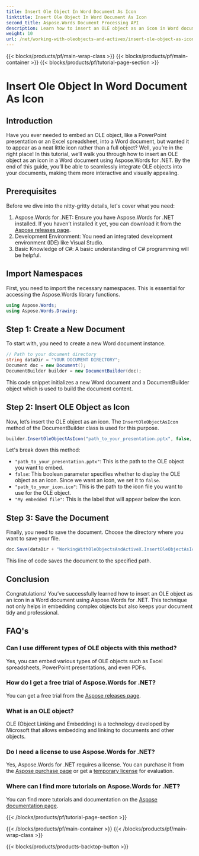 ```yaml
---
title: Insert Ole Object In Word Document As Icon
linktitle: Insert Ole Object In Word Document As Icon
second_title: Aspose.Words Document Processing API
description: Learn how to insert an OLE object as an icon in Word documents using Aspose.Words for .NET. Follow our step-by-step guide to enhance your documents.
weight: 10
url: /net/working-with-oleobjects-and-activex/insert-ole-object-as-icon/
---
```


{{< blocks/products/pf/main-wrap-class >}}
{{< blocks/products/pf/main-container >}}
{{< blocks/products/pf/tutorial-page-section >}}

# Insert Ole Object In Word Document As Icon

## Introduction

Have you ever needed to embed an OLE object, like a PowerPoint presentation or an Excel spreadsheet, into a Word document, but wanted it to appear as a neat little icon rather than a full object? Well, you’re in the right place! In this tutorial, we’ll walk you through how to insert an OLE object as an icon in a Word document using Aspose.Words for .NET. By the end of this guide, you’ll be able to seamlessly integrate OLE objects into your documents, making them more interactive and visually appealing.

## Prerequisites

Before we dive into the nitty-gritty details, let's cover what you need:

1. Aspose.Words for .NET: Ensure you have Aspose.Words for .NET installed. If you haven’t installed it yet, you can download it from the [Aspose releases page](https://releases.aspose.com/words/net/).
2. Development Environment: You need an integrated development environment (IDE) like Visual Studio.
3. Basic Knowledge of C#: A basic understanding of C# programming will be helpful.

## Import Namespaces

First, you need to import the necessary namespaces. This is essential for accessing the Aspose.Words library functions.

```csharp
using Aspose.Words;
using Aspose.Words.Drawing;
```

## Step 1: Create a New Document

To start with, you need to create a new Word document instance.

```csharp
// Path to your document directory
string dataDir = "YOUR DOCUMENT DIRECTORY";
Document doc = new Document();
DocumentBuilder builder = new DocumentBuilder(doc);
```

This code snippet initializes a new Word document and a DocumentBuilder object which is used to build the document content.

## Step 2: Insert OLE Object as Icon

Now, let’s insert the OLE object as an icon. The `InsertOleObjectAsIcon` method of the DocumentBuilder class is used for this purpose.

```csharp
builder.InsertOleObjectAsIcon("path_to_your_presentation.pptx", false, "path_to_your_icon.ico", "My embedded file");
```

Let's break down this method:
- `"path_to_your_presentation.pptx"`: This is the path to the OLE object you want to embed.
- `false`: This boolean parameter specifies whether to display the OLE object as an icon. Since we want an icon, we set it to `false`.
- `"path_to_your_icon.ico"`: This is the path to the icon file you want to use for the OLE object.
- `"My embedded file"`: This is the label that will appear below the icon.

## Step 3: Save the Document

Finally, you need to save the document. Choose the directory where you want to save your file.

```csharp
doc.Save(dataDir + "WorkingWithOleObjectsAndActiveX.InsertOleObjectAsIcon.docx");
```

This line of code saves the document to the specified path.

## Conclusion

Congratulations! You’ve successfully learned how to insert an OLE object as an icon in a Word document using Aspose.Words for .NET. This technique not only helps in embedding complex objects but also keeps your document tidy and professional.

## FAQ's

### Can I use different types of OLE objects with this method?

Yes, you can embed various types of OLE objects such as Excel spreadsheets, PowerPoint presentations, and even PDFs.

### How do I get a free trial of Aspose.Words for .NET?

You can get a free trial from the [Aspose releases page](https://releases.aspose.com/).

### What is an OLE object?

OLE (Object Linking and Embedding) is a technology developed by Microsoft that allows embedding and linking to documents and other objects.

### Do I need a license to use Aspose.Words for .NET?

Yes, Aspose.Words for .NET requires a license. You can purchase it from the [Aspose purchase page](https://purchase.aspose.com/buy) or get a [temporary license](https://purchase.aspose.com/temporary-license/) for evaluation.

### Where can I find more tutorials on Aspose.Words for .NET?

You can find more tutorials and documentation on the [Aspose documentation page](https://reference.aspose.com/words/net/).

{{< /blocks/products/pf/tutorial-page-section >}}

{{< /blocks/products/pf/main-container >}}
{{< /blocks/products/pf/main-wrap-class >}}

{{< blocks/products/products-backtop-button >}}
